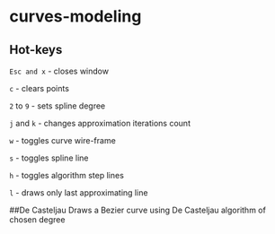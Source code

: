 # curves-modeling

## Hot-keys
`Esc and x` - closes window

`c` - clears points

`2` to `9` - sets spline degree

`j` and `k` - changes approximation iterations count

`w` - toggles curve wire-frame

`s` - toggles spline line

`h` - toggles algorithm step lines

`l` - draws only last approximating line

##De Casteljau
Draws a Bezier curve using De Casteljau algorithm of chosen degree